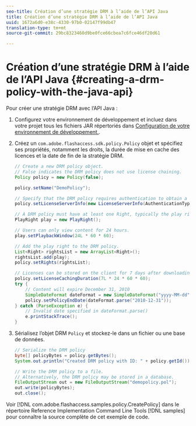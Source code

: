 ```yaml
---
seo-title: Création d’une stratégie DRM à l’aide de l’API Java
title: Création d’une stratégie DRM à l’aide de l’API Java
uuid: 1672a6d0-e38c-4330-97b0-02147f99db47
translation-type: tm+mt
source-git-commit: 29bc8323460d9be0fce66cbea7c6fce46df20d61

---
```



# Création d’une stratégie DRM à l’aide de l’API Java {#creating-a-drm-policy-with-the-java-api}

Pour créer une stratégie DRM avec l’API Java :

1. Configurez votre environnement de développement et incluez dans votre projet tous les fichiers JAR répertoriés dans [Configuration de votre environnement de développement.](../../protecting-content/setting-up-the-sdk/setup-dev-env.md).
1. Créez un `com.adobe.flashaccess.sdk.policy.Policy` objet et spécifiez ses propriétés, notamment les droits, la durée de mise en cache des licences et la date de fin de la stratégie DRM.

   ```java
   // Create a new DRM policy object.  
   // False indicates the DRM policy does not use license chaining.  
   Policy policy = new Policy(false);  
   
   policy.setName("DemoPolicy");  
   
   // Specify that the DRM policy requires authentication to obtain a license.  
   policy.setLicenseServerInfo(new LicenseServerInfo(AuthenticationType.UsernamePassword));  
   
   // A DRM policy must have at least one Right, typically the play right  
   PlayRight play = new PlayRight();  
   
   // Users can only view content for 24 hours.  
   play.setPlaybackWindow(24L * 60 * 60);  
   
   // Add the play right to the DRM policy.  
   List<Right> rightsList = new ArrayList<Right>();  
   rightsList.add(play);  
   policy.setRights(rightsList);  
   
   // Licenses can be stored on the client for 7 days after downloading  
   policy.setLicenseCachingDuration(7L * 24 * 60 * 60);  
   try {  
       // Content will expire December 31, 2010  
       SimpleDateFormat dateFormat = new SimpleDateFormat("yyyy-MM-dd");  
       policy.setPolicyEndDate(dateFormat.parse("2010-12-31"));  
   } catch (ParseException e) {  
       // Invalid date specified in dateFormat.parse()  
       e.printStackTrace();  
   } 
   ```

1. Sérialisez l’objet DRM `Policy` et stockez-le dans un fichier ou une base de données.

   ```java
   // Serialize the DRM policy  
   byte[] policyBytes = policy.getBytes();  
   System.out.println("Created DRM policy with ID: " + policy.getId());  
   
   // Write the DRM policy to a file.   
   // Alternatively, the DRM policy may be stored in a database.  
   FileOutputStream out = new FileOutputStream("demopolicy.pol");  
   out.write(policyBytes);  
   out.close(); 
   ```

Voir [!DNL com.adobe.flashaccess.samples.policy.CreatePolicy] dans le répertoire Reference Implementation Command Line Tools [!DNL samples] pour connaître la source complète de cet exemple de code.
